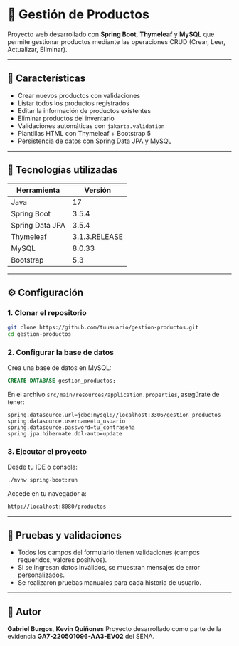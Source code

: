 # 🛒 Gestión de Productos

Proyecto web desarrollado con **Spring Boot**, **Thymeleaf** y **MySQL** que permite
gestionar productos mediante las operaciones CRUD (Crear, Leer, Actualizar, Eliminar).

---

## 🚀 Características

- Crear nuevos productos con validaciones
- Listar todos los productos registrados
- Editar la información de productos existentes
- Eliminar productos del inventario
- Validaciones automáticas con `jakarta.validation`
- Plantillas HTML con Thymeleaf + Bootstrap 5
- Persistencia de datos con Spring Data JPA y MySQL

---

## 🧱 Tecnologías utilizadas

| Herramienta          | Versión       |
|----------------------|---------------|
| Java                 | 17            |
| Spring Boot          | 3.5.4         |
| Spring Data JPA      | 3.5.4         |
| Thymeleaf            | 3.1.3.RELEASE |
| MySQL                | 8.0.33        |
| Bootstrap            | 5.3           |

---

## ⚙️ Configuración

### 1. Clonar el repositorio

```bash
git clone https://github.com/tuusuario/gestion-productos.git
cd gestion-productos
````

### 2. Configurar la base de datos

Crea una base de datos en MySQL:

```sql
CREATE DATABASE gestion_productos;
```

En el archivo `src/main/resources/application.properties`, asegúrate de tener:

```properties
spring.datasource.url=jdbc:mysql://localhost:3306/gestion_productos
spring.datasource.username=tu_usuario
spring.datasource.password=tu_contraseña
spring.jpa.hibernate.ddl-auto=update
```

### 3. Ejecutar el proyecto

Desde tu IDE o consola:

```bash
./mvnw spring-boot:run
```

Accede en tu navegador a:

```
http://localhost:8080/productos
```

---

## 🧪 Pruebas y validaciones

* Todos los campos del formulario tienen validaciones (campos requeridos, valores positivos).
* Si se ingresan datos inválidos, se muestran mensajes de error personalizados.
* Se realizaron pruebas manuales para cada historia de usuario.

---

## 👤 Autor

**Gabriel Burgos**,
**Kevin Quiñones**
Proyecto desarrollado como parte de la evidencia **GA7-220501096-AA3-EV02** del SENA.
